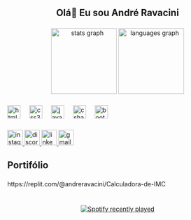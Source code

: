 <h2 align="center">Olá👋 Eu sou André Ravacini</h2>

###

<div align="center">
  <img src="https://github-readme-stats.vercel.app/api?username=AndreRavacini&hide_title=true&hide_rank=false&show_icons=true&include_all_commits=true&count_private=true&disable_animations=false&theme=dark&locale=pt-br&hide_border=true" height="150" alt="stats graph"  />
  <img src="https://github-readme-stats.vercel.app/api/top-langs?username=AndreRavacini&locale=pt-br&hide_title=true&layout=compact&card_width=320&langs_count=5&theme=dark&hide_border=true" height="150" alt="languages graph"  />
</div>

###

<div align="left">
  <img src="https://cdn.jsdelivr.net/gh/devicons/devicon/icons/html5/html5-original.svg" target="_blank" height="30" alt="html5 logo "  />
  <img width="12" />
  <img src="https://cdn.jsdelivr.net/gh/devicons/devicon/icons/css3/css3-original.svg" target="_blank" height="30" alt="css3 logo"  />
  <img width="12" />
  <img src="https://cdn.jsdelivr.net/gh/devicons/devicon/icons/javascript/javascript-original.svg" target="_blank" height="30" alt="javascript logo"  />
  <img width="12" />
  <img src="https://cdn.jsdelivr.net/gh/devicons/devicon/icons/csharp/csharp-original.svg" target="_blank" height="30" alt="csharp logo"  />
  <img width="12" />
  <img src="https://cdn.jsdelivr.net/gh/devicons/devicon/icons/bootstrap/bootstrap-original.svg" target="_blank" height="30" alt="bootstrap logo"  />
</div>

###

<div align="left">
  <a href="https://www.instagram.com/andreravacini_/" target="_blank">
    <img src="https://img.shields.io/static/v1?message=Instagram&logo=instagram&label=&color=E4405F&logoColor=white&labelColor=&style=for-the-badge" height="35" alt="instagram logo"  />
  </a>
  <a href="https://discord.gg/2tNrBkHYMf" target="_blank">
    <img src="https://img.shields.io/static/v1?message=Discord&logo=discord&label=&color=7289DA&logoColor=white&labelColor=&style=for-the-badge" height="35" alt="discord logo"  />
  </a>
  <a href="https://www.linkedin.com/in/andreravacini/" target="_blank">
    <img src="https://img.shields.io/static/v1?message=LinkedIn&logo=linkedin&label=&color=0077B5&logoColor=white&labelColor=&style=for-the-badge" height="35" alt="linkedin logo"  />
  </a>
  <a href="andrelucasravacini@gmail.com" target="_blank">
    <img src="https://img.shields.io/static/v1?message=Gmail&logo=gmail&label=&color=D14836&logoColor=white&labelColor=&style=for-the-badge" height="35" alt="gmail logo"  />
  </a>
</div>

###

<h2 align="left">Portifólio</h2>

###

<p align="left">https://replit.com/@andreravacini/Calculadora-de-IMC</p>

###

<br clear="both">

<div align="center">
  <a href="https://open.spotify.com/user/mfizdw3105u3o8w9kf4sdkcx5">
    <img src="https://spotify-recently-played-readme.vercel.app/api?user=mfizdw3105u3o8w9kf4sdkcx5&count=1&unique=true" alt="Spotify recently played"  />
  </a>
</div>

###
